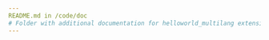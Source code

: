 ```yaml
--- 
README.md in /code/doc 
# Folder with additional documentation for helloworld_multilang extension
--- 
```

